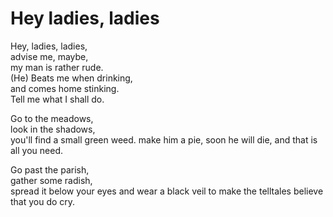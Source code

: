 # Hey ladies, ladies

Hey, ladies, ladies,   
advise me, maybe,  
my man is rather rude.  
(He) Beats me when drinking,  
and comes home stinking.  
Tell me what I shall do.

Go to the meadows,  
look in the shadows,  
you'll find a small green weed.
make him a pie,
soon he will die,
and that is all you need.

Go past the parish,  
gather some radish,  
spread it below your eyes
and wear a black veil
to make the telltales
believe that you do cry.












